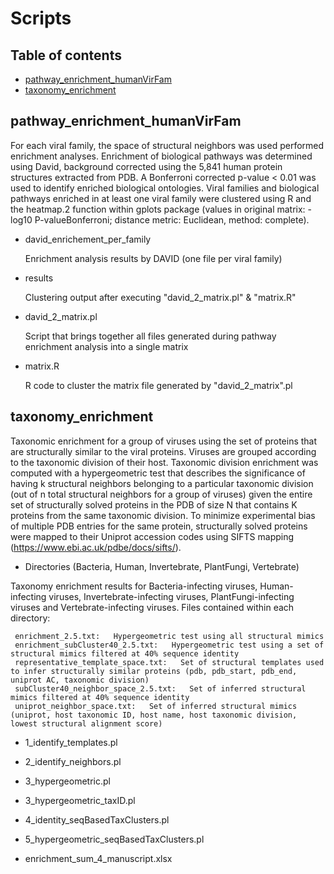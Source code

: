 # Scripts

## Table of contents
* [pathway_enrichment_humanVirFam](#pathway_enrichment_humanVirFam)
* [taxonomy_enrichment](#taxonomy_enrichment)

## pathway_enrichment_humanVirFam

For each viral family, the space of structural neighbors was used performed enrichment analyses. Enrichment of biological pathways was determined using David, background corrected using the 5,841 human protein structures extracted from PDB. A Bonferroni corrected p-value < 0.01 was used to identify enriched biological ontologies. Viral families and biological pathways enriched in at least one viral family were clustered using R and the heatmap.2 function within gplots package (values in original matrix: -log10 P-valueBonferroni; distance metric: Euclidean, method: complete). 

* david_enrichement_per_family

     Enrichment analysis results by DAVID (one file per viral family)

* results

     Clustering output after executing "david_2_matrix.pl" & "matrix.R"

* david_2_matrix.pl

     Script that brings together all files generated during pathway enrichment analysis into a single matrix

* matrix.R

     R code to cluster the matrix file generated by "david_2_matrix".pl


## taxonomy_enrichment

Taxonomic enrichment for a group of viruses using the set of proteins that are structurally similar to the viral proteins. Viruses are grouped according to the taxonomic division of their host. Taxonomic division enrichment was computed with a hypergeometric test that describes the significance of having k structural neighbors belonging to a particular taxonomic division (out of n total structural neighbors for a group of viruses) given the entire set of structurally solved proteins in the PDB of size N that contains K proteins from the same taxonomic division. To minimize experimental bias of multiple PDB entries for the same protein, structurally solved proteins were mapped to their Uniprot accession codes using SIFTS mapping (https://www.ebi.ac.uk/pdbe/docs/sifts/).

* Directories (Bacteria, Human, Invertebrate, PlantFungi, Vertebrate)

Taxonomy enrichment results for Bacteria-infecting viruses, Human-infecting viruses, Invertebrate-infecting viruses, PlantFungi-infecting viruses and Vertebrate-infecting viruses. Files contained within each directory:

     enrichment_2.5.txt:   Hypergeometric test using all structural mimics
     enrichment_subCluster40_2.5.txt:   Hypergeometric test using a set of structural mimics filtered at 40% sequence identity
     representative_template_space.txt:   Set of structural templates used to infer structurally similar proteins (pdb, pdb_start, pdb_end, uniprot AC, taxonomic division)
     subCluster40_neighbor_space_2.5.txt:   Set of inferred structural mimics filtered at 40% sequence identity
     uniprot_neighbor_space.txt:   Set of inferred structural mimics (uniprot, host taxonomic ID, host name, host taxonomic division, lowest structural alignment score)

* 1_identify_templates.pl

* 2_identify_neighbors.pl

* 3_hypergeometric.pl

* 3_hypergeometric_taxID.pl

* 4_identity_seqBasedTaxClusters.pl

* 5_hypergeometric_seqBasedTaxClusters.pl

* enrichment_sum_4_manuscript.xlsx

